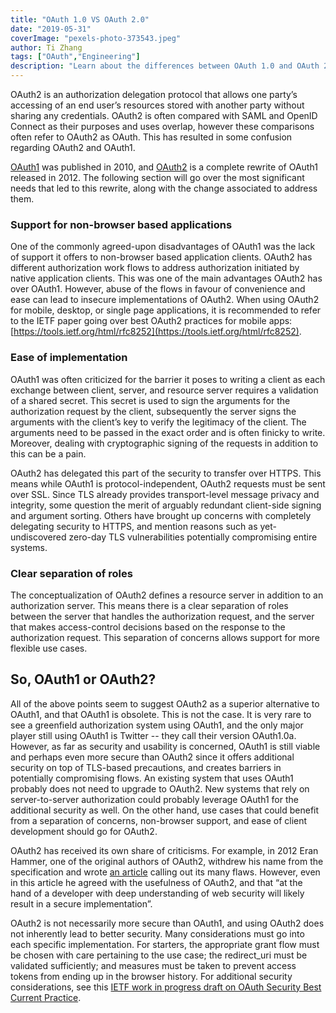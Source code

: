 ```yaml
---
title: "OAuth 1.0 VS OAuth 2.0"
date: "2019-05-31"
coverImage: "pexels-photo-373543.jpeg"
author: Ti Zhang
tags: ["OAuth","Engineering"]
description: "Learn about the differences between OAuth 1.0 and OAuth 2.0 and how OAuth 2.0 is superior to OAuth 1.0"
---
```


OAuth2 is an authorization delegation protocol that allows one party’s accessing of an end user’s resources stored with another party without sharing any credentials. OAuth2 is often compared with SAML and OpenID Connect as their purposes and uses overlap, however these comparisons often refer to OAuth2 as OAuth. This has resulted in some confusion regarding OAuth2 and OAuth1.

[OAuth1](https://tools.ietf.org/html/rfc5849) was published in 2010, and [OAuth2](https://tools.ietf.org/html/rfc6749) is a complete rewrite of OAuth1 released in 2012. The following section will go over the most significant needs that led to this rewrite, along with the change associated to address them.

### Support for non-browser based applications

One of the commonly agreed-upon disadvantages of OAuth1 was the lack of support it offers to non-browser based application clients. OAuth2 has different authorization work flows to address authorization initiated by native application clients. This was one of the main advantages OAuth2 has over OAuth1. However, abuse of the flows in favour of convenience and ease can lead to insecure implementations of OAuth2. When using OAuth2 for mobile, desktop, or single page applications, it is recommended to refer to the IETF paper going over best OAuth2 practices for mobile apps: [https://tools.ietf.org/html/rfc8252](https://tools.ietf.org/html/rfc8252).

### Ease of implementation

OAuth1 was often criticized for the barrier it poses to writing a client as each exchange between client, server, and resource server requires a validation of a shared secret. This secret is used to sign the arguments for the authorization request by the client, subsequently the server signs the arguments with the client’s key to verify the legitimacy of the client. The arguments need to be passed in the exact order and is often finicky to write. Moreover, dealing with cryptographic signing of the requests in addition to this can be a pain.

OAuth2 has delegated this part of the security to transfer over HTTPS. This means while OAuth1 is protocol-independent, OAuth2 requests must be sent over SSL. Since TLS already provides transport-level message privacy and integrity, some question the merit of arguably redundant client-side signing and argument sorting. Others have brought up concerns with completely delegating security to HTTPS, and mention reasons such as yet-undiscovered zero-day TLS vulnerabilities potentially compromising entire systems.

### Clear separation of roles

The conceptualization of OAuth2 defines a resource server in addition to an authorization server. This means there is a clear separation of roles between the server that handles the authorization request, and the server that makes access-control decisions based on the response to the authorization request. This separation of concerns allows support for more flexible use cases.

## So, OAuth1 or OAuth2?

All of the above points seem to suggest OAuth2 as a superior alternative to OAuth1, and that OAuth1 is obsolete. This is not the case. It is very rare to see a greenfield authorization system using OAuth1, and the only major player still using OAuth1 is Twitter -- they call their version OAuth1.0a. However, as far as security and usability is concerned, OAuth1 is still viable and perhaps even more secure than OAuth2 since it offers additional security on top of TLS-based precautions, and creates barriers in potentially compromising flows. An existing system that uses OAuth1 probably does not need to upgrade to OAuth2. New systems that rely on server-to-server authorization could probably leverage OAuth1 for the additional security as well. On the other hand, use cases that could benefit from a separation of concerns, non-browser support, and ease of client development should go for OAuth2.

OAuth2 has received its own share of criticisms. For example, in 2012 Eran Hammer, one of the original authors of OAuth2, withdrew his name from the specification and wrote [an article](https://hueniverse.com/oauth-2-0-and-the-road-to-hell-8eec45921529) calling out its many flaws. However, even in this article he agreed with the usefulness of OAuth2, and that “at the hand of a developer with deep understanding of web security will likely result in a secure implementation”.

OAuth2 is not necessarily more secure than OAuth1, and using OAuth2 does not inherently lead to better security. Many considerations must go into each specific implementation. For starters, the appropriate grant flow must be chosen with care pertaining to the use case; the redirect\_uri must be validated sufficiently; and measures must be taken to prevent access tokens from ending up in the browser history. For additional security considerations, see this [IETF work in progress draft on OAuth Security Best Current Practice](https://tools.ietf.org/id/draft-ietf-oauth-security-topics-10.html).
